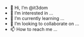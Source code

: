 - 👋 Hi, I’m @it3dom
- 👀 I’m interested in ...
- 🌱 I’m currently learning ...
- 💞️ I’m looking to collaborate on ...
- 📫 How to reach me ...

<!---
it3dom/it3dom is a ✨ special ✨ repository because its `README.md` (this file) appears on your GitHub profile.
You can click the Preview link to take a look at your changes.
--->
